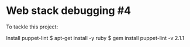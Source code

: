 # Web stack debugging #4

To tackle this project:

Install puppet-lint
$ apt-get install -y ruby
$ gem install puppet-lint -v 2.1.1
